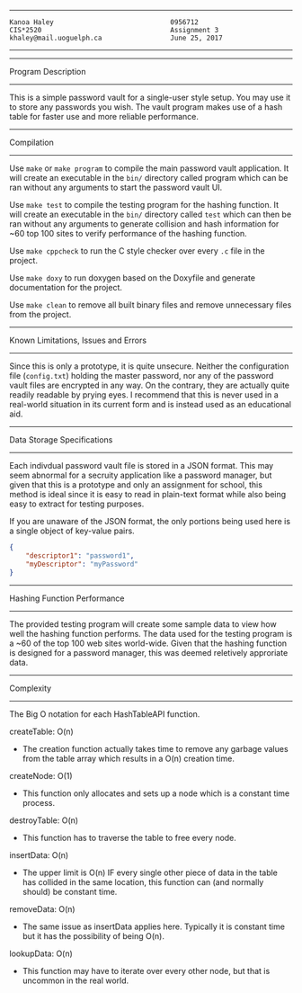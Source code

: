 ****************************************************
```
Kanoa Haley                             0956712
CIS*2520                                Assignment 3
khaley@mail.uoguelph.ca                 June 25, 2017
```
****************************************************

*******************
Program Description
*******************
This is a simple password vault for a single-user style setup. You may use it to store any passwords you wish. The vault program makes use of a hash table for faster use and more reliable performance.

***********
Compilation
***********
Use `make` or `make program` to compile the main password vault application. It will create an executable in the `bin/` directory called program which can be ran without any arguments to start the password vault UI.

Use `make test` to compile the testing program for the hashing function. It will create an executable in the `bin/` directory called `test` which can then be ran without any arguments to generate collision and hash information for ~60 top 100 sites to verify performance of the hashing function.

Use `make cppcheck` to run the C style checker over every `.c` file in the project.

Use `make doxy` to run doxygen based on the Doxyfile and generate documentation for the project.

Use `make clean` to remove all built binary files and remove unnecessary files from the project.

************************************
Known Limitations, Issues and Errors
************************************
Since this is only a prototype, it is quite unsecure. Neither the configuration file (`config.txt`) holding the master password, nor any of the password vault files are encrypted in any way. On the contrary, they are actually quite readily readable by prying eyes. I recommend that this is never used in a real-world situation in its current form and is instead used as an educational aid.

***************************
Data Storage Specifications
***************************
Each indivdual password vault file is stored in a JSON format. This may seem abnormal for a secruity application like a password manager, but given that this is a prototype and only an assignment for school, this method is ideal since it is easy to read in plain-text format while also being easy to extract for testing purposes.

If you are unaware of the JSON format, the only portions being used here is a single object of key-value pairs.

```JSON
{
    "descriptor1": "password1",
    "myDescriptor": "myPassword"
}
```

****************************
Hashing Function Performance
****************************
The provided testing program will create some sample data to view how well the hashing function performs. The data used for the testing program is a ~60 of the top 100 web sites world-wide. Given that the hashing function is designed for a password manager, this was deemed reletively approriate data.

**********
Complexity
**********
The Big O notation for each HashTableAPI function.

createTable: O(n)
- The creation function actually takes time to remove any garbage values from the table array which results in a O(n) creation time.

createNode: O(1)
- This function only allocates and sets up a node which is a constant time process.

destroyTable: O(n)
- This function has to traverse the table to free every node.

insertData: O(n)
- The upper limit is O(n) IF every single other piece of data in the table has collided in the same location, this function can (and normally should) be constant time.

removeData: O(n)
- The same issue as insertData applies here. Typically it is constant time but it has the possibility of being O(n).

lookupData: O(n)
- This function may have to iterate over every other node, but that is uncommon in the real world.
